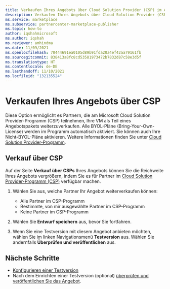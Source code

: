 ```yaml
---
title: Verkaufen Ihres Angebots über Cloud Solution Provider (CSP) im Azure Marketplace
description: Verkaufen Ihres Angebots über Cloud Solution Provider (CSP) im Azure Marketplace
ms.service: marketplace
ms.subservice: partnercenter-marketplace-publisher
ms.topic: how-to
author: iqshahmicrosoft
ms.author: iqshah
ms.reviewer: amhindma
ms.date: 11/09/2021
ms.openlocfilehash: 70444691ea0105d89b91fda20a4ef42aa79161fb
ms.sourcegitcommit: 838413a8fc8cd53581973472b7832d87c58e3d5f
ms.translationtype: HT
ms.contentlocale: de-DE
ms.lasthandoff: 11/10/2021
ms.locfileid: "132135524"
---
```

# <a name="resell-your-offer-through-csp"></a>Verkaufen Ihres Angebots über CSP

Diese Option ermöglicht es Partnern, die am Microsoft Cloud Solution Provider-Programm (CSP) teilnehmen, Ihre VM als Teil eines Angebotspakets weiterzuverkaufen. Alle BYOL-Pläne (Bring-Your-Own-License) werden im Programm automatisch aktiviert. Sie können auch Ihre Nicht-BYOL-Pläne aktivieren. Weitere Informationen finden Sie unter [Cloud Solution Provider-Programm](cloud-solution-providers.md).

## <a name="resell-through-csp"></a>Verkauf über CSP

Auf der Seite **Verkauf über CSPs** Ihres Angebots können Sie die Reichweite Ihres Angebots vergrößern, indem Sie es für Partner im [Cloud Solution Provider-Programm (CSP)](https://azure.microsoft.com/offers/ms-azr-0145p/) verfügbar machen.

1. Wählen Sie aus, welche Partner Ihr Angebot weiterverkaufen können:

    - Alle Partner im CSP-Programm
    - Bestimmte, von mir ausgewählte Partner im CSP-Programm
    - Keine Partner im CSP-Programm

1. Wählen Sie **Entwurf speichern** aus, bevor Sie fortfahren.
1. Wenn Sie eine Testversion mit diesem Angebot anbieten möchten, wählen Sie im linken Navigationsmenü **Testversion** aus. Wählen Sie andernfalls **Überprüfen und veröffentlichen** aus.

## <a name="next-steps"></a>Nächste Schritte

- [Konfigurieren einer Testversion](azure-resource-manager-test-drive.md)
- Nach dem Einrichten einer Testversion (optional) [überprüfen und veröffentlichen Sie das Angebot](review-publish-offer.md).
